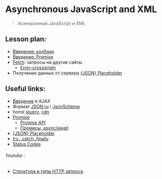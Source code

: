 ﻿# Asynchronous JavaScript and XML
> Асинхронный JavaScript и XML


## Lesson plan:
+ [Введение: колбэки](https://learn.javascript.ru/callbacks)
+ [Введение: Promise](https://learn.javascript.ru/promise-basics)
+ [Fetch](https://developer.mozilla.org/ru/docs/Web/API/Fetch_API/Using_Fetch): запросы на другие сайты
    - [Error-crossorigin]( https://learn.javascript.ru/fetch-crossorigin)
+ Получение данных от сервера [{JSON} Placeholder](https://jsonplaceholder.typicode.com/)



## Useful links:
+ [Введение](https://developer.mozilla.org/ru/docs/Web/Guide/AJAX) в AJAX
+ Формат [JSON ru](https://learn.javascript.ru/json) / [JsonSchema](https://cswr.github.io/JsonSchema/)
+ home [jquery](https://jquery.com/), [cdn](https://code.jquery.com/)
+ [Promise](https://learn.javascript.ru/promise-basics)
    - [Promise API](https://learn.javascript.ru/promise-api)
    - [Промисы, async/await](https://learn.javascript.ru/async)
+ [{JSON} Placeholder](https://jsonplaceholder.typicode.com/)
+ [try...catch..finally](https://developer.mozilla.org/ru/docs/Web/JavaScript/Reference/Statements/try...catch)
+ [Status Codes](https://restfulapi.net/http-status-codes/)


###### Youtube :
+ [Структура и типы HTTP запроса](https://youtu.be/URg_Q8dclzg)
